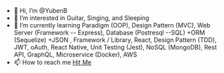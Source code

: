 - 👋 Hi, I’m @YubenB
- 👀 I’m interested in Guitar, Singing, and Sleeping
- 🌱 I’m currently learning Paradigm (OOP), Design Pattern (MVC), Web Server (Framework -- Express), Database (Postresql --SQL) +ORM (Sequelize) +JSON , Framework / Library, React, Design Pattern (TDD), JWT, oAuth, React Native,   Unit Testing (Jest), NoSQL (MongoDB), Rest API, GraphQL, Microservice (Docker), AWS
- 📫 How to reach me [Hit Me]( https://www.linkedin.com/in/yuben-rizky-putra-bauty-62b551238/)

<!---
YubenB/YubenB is a ✨ special ✨ repository because its `README.md` (this file) appears on your GitHub profile.
You can click the Preview link to take a look at your changes.
--->

